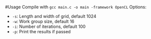 #Usage
Compile with `gcc main.c -o main -framework OpenCL`
Options:
 - `-s`: Length and width of grid, default 1024
 - `-w`: Work group size, default 16
 - `-i`: Number of iterations, default 100
 - `-p`: Print the results if passed

